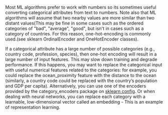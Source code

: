 Most ML algorithms prefer to work with numbers so its sometimes useful converting categorical attributes from text to numbers.
Note also that ML algorithms will assume that two nearby values are more similar than two distant values(This may be fine in some cases such as the ordered categories of "bad", "average", "good", but isn't in cases such as a category of countries. For this reason, one-hot-encoding is commonly used.(see sklearn OrdinalEncoder and OneHotEncoder classes).

If a categorical attribute has a large number of possible categories (e.g., country code, profession, species), then one-hot encoding will result in a large number of input features. This may slow down training and degrade performance. If this happens, you may want to replace the categorical input with useful numerical features related to the categories: for example, you could replace the ocean_proximity feature with the distance to the ocean (similarly, a country code could be replaced with the country’s population and GDP per capita). Alternatively, you can use one of the encoders provided by the category_encoders package on [sklearn config](https://github.com/scikit-learn-contrib). Or when dealing with neural networks, you can replace each category with a learnable, low-dimensional vector called an embedding - This is an example of representation learning.
